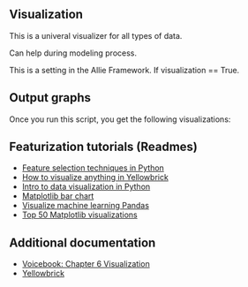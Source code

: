 ## Visualization

This is a univeral visualizer for all types of data.

Can help during modeling process.

This is a setting in the Allie Framework. If visualization == True.

## Output graphs

Once you run this script, you get the following visualizations:


## Featurization tutorials (Readmes)
* [Feature selection techniques in Python](https://towardsdatascience.com/feature-selection-techniques-in-machine-learning-with-python-f24e7da3f36e)
* [How to visualize anything in Yellowbrick](https://medium.com/analytics-vidhya/how-to-visualize-anything-in-machine-learning-using-yellowbrick-and-mlxtend-39c45e1e9e9f)
* [Intro to data visualization in Python](https://gilberttanner.com/blog/introduction-to-data-visualization-inpython)
* [Matplotlib bar chart](https://pythonspot.com/matplotlib-bar-chart/)
* [Visualize machine learning Pandas](https://machinelearningmastery.com/visualize-machine-learning-data-python-pandas/)
* [Top 50 Matplotlib visualizations](https://www.machinelearningplus.com/plots/top-50-matplotlib-visualizations-the-master-plots-python/)

## Additional documentation
* [Voicebook: Chapter 6 Visualization](https://github.com/jim-schwoebel/voicebook/tree/master/chapter_6_visualization)
* [Yellowbrick](https://www.scikit-yb.org/en/latest/)
